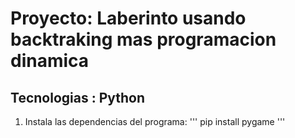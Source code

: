 # Proyecto: Laberinto usando backtraking mas programacion dinamica
## Tecnologias : Python

1. Instala las dependencias del programa:
'''
pip install pygame
'''